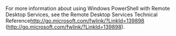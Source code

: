 <Token xmlns:xlink="http://www.w3.org/1999/xlink">For more information about using Windows PowerShell with Remote Desktop Services, see the <externalLink xmlns="http://ddue.schemas.microsoft.com/authoring/2003/5"><linkText>Remote Desktop Services Technical Reference</linkText><linkUri>http://go.microsoft.com/fwlink/?LinkId=139898</linkUri></externalLink> (http://go.microsoft.com/fwlink/?LinkId=139898).</Token>